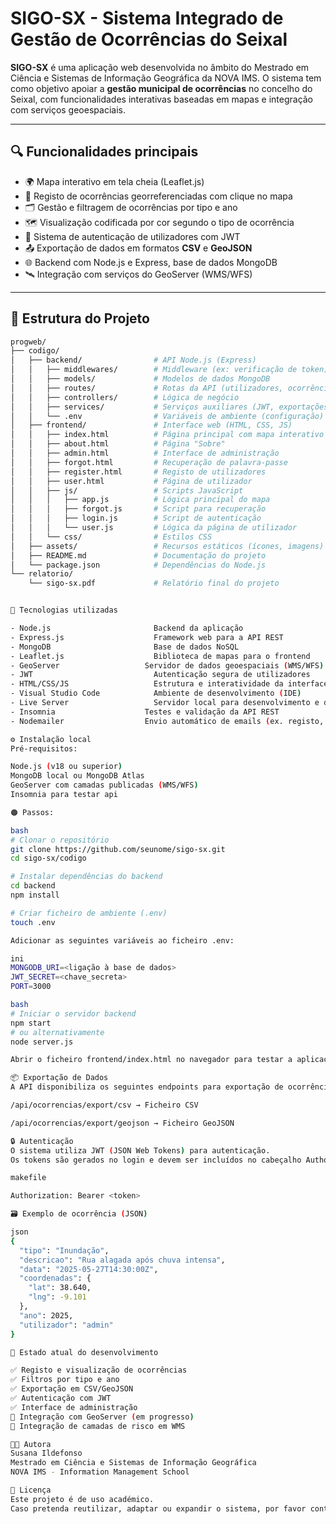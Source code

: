 # SIGO-SX - Sistema Integrado de Gestão de Ocorrências do Seixal

**SIGO-SX** é uma aplicação web desenvolvida no âmbito do Mestrado em Ciência e Sistemas de Informação Geográfica da NOVA IMS. O sistema tem como objetivo apoiar a **gestão municipal de ocorrências** no concelho do Seixal, com funcionalidades interativas baseadas em mapas e integração com serviços geoespaciais.

---

## 🔍 Funcionalidades principais

- 🌍 Mapa interativo em tela cheia (Leaflet.js)
- 📌 Registo de ocorrências georreferenciadas com clique no mapa
- 🗂️ Gestão e filtragem de ocorrências por tipo e ano
- 🗺️ Visualização codificada por cor segundo o tipo de ocorrência
- 🔐 Sistema de autenticação de utilizadores com JWT
- 📤 Exportação de dados em formatos **CSV** e **GeoJSON**
- 🌐 Backend com Node.js e Express, base de dados MongoDB
- 🛰️ Integração com serviços do GeoServer (WMS/WFS)

---

## 🧱 Estrutura do Projeto

```bash
progweb/
├── codigo/
│   ├── backend/                # API Node.js (Express)
│   │   ├── middlewares/        # Middleware (ex: verificação de token)
│   │   ├── models/             # Modelos de dados MongoDB
│   │   ├── routes/             # Rotas da API (utilizadores, ocorrências)
│   │   ├── controllers/        # Lógica de negócio
│   │   ├── services/           # Serviços auxiliares (JWT, exportações, etc.)
│   │   └── .env                # Variáveis de ambiente (configuração)
│   ├── frontend/               # Interface web (HTML, CSS, JS)
│   │   ├── index.html          # Página principal com mapa interativo
│   │   ├── about.html          # Página "Sobre"
│   │   ├── admin.html          # Interface de administração
│   │   ├── forgot.html         # Recuperação de palavra-passe
│   │   ├── register.html       # Registo de utilizadores
│   │   ├── user.html           # Página de utilizador
│   │   ├── js/                 # Scripts JavaScript
│   │   │   ├── app.js          # Lógica principal do mapa
│   │   │   ├── forgot.js       # Script para recuperação
│   │   │   ├── login.js        # Script de autenticação
│   │   │   └── user.js         # Lógica da página de utilizador
│   │   └── css/                # Estilos CSS
│   ├── assets/                 # Recursos estáticos (ícones, imagens)
│   ├── README.md               # Documentação do projeto
│   └── package.json            # Dependências do Node.js
└── relatorio/
    └── sigo-sx.pdf             # Relatório final do projeto


🚀 Tecnologias utilizadas

- Node.js	                    Backend da aplicação
- Express.js	                Framework web para a API REST
- MongoDB	                    Base de dados NoSQL
- Leaflet.js	                Biblioteca de mapas para o frontend
- GeoServer	                  Servidor de dados geoespaciais (WMS/WFS)
- JWT	                        Autenticação segura de utilizadores
- HTML/CSS/JS	                Estrutura e interatividade da interface
- Visual Studio Code	        Ambiente de desenvolvimento (IDE)
- Live Server	                Servidor local para desenvolvimento e debug
- Insomnia                    Testes e validação da API REST
- Nodemailer                  Envio automático de emails (ex. registo, recuperação de conta)

⚙️ Instalação local
Pré-requisitos:

Node.js (v18 ou superior)
MongoDB local ou MongoDB Atlas
GeoServer com camadas publicadas (WMS/WFS)
Insomnia para testar api

🟠 Passos:

bash
# Clonar o repositório
git clone https://github.com/seunome/sigo-sx.git
cd sigo-sx/codigo

# Instalar dependências do backend
cd backend
npm install

# Criar ficheiro de ambiente (.env)
touch .env

Adicionar as seguintes variáveis ao ficheiro .env:

ini
MONGODB_URI=<ligação à base de dados>
JWT_SECRET=<chave_secreta>
PORT=3000

bash
# Iniciar o servidor backend
npm start
# ou alternativamente
node server.js

Abrir o ficheiro frontend/index.html no navegador para testar a aplicação.

📦 Exportação de Dados
A API disponibiliza os seguintes endpoints para exportação de ocorrências:

/api/ocorrencias/export/csv → Ficheiro CSV

/api/ocorrencias/export/geojson → Ficheiro GeoJSON

🔒 Autenticação
O sistema utiliza JWT (JSON Web Tokens) para autenticação.
Os tokens são gerados no login e devem ser incluídos no cabeçalho Authorization das requisições autenticadas:

makefile

Authorization: Bearer <token>

🗃️ Exemplo de ocorrência (JSON)

json
{
  "tipo": "Inundação",
  "descricao": "Rua alagada após chuva intensa",
  "data": "2025-05-27T14:30:00Z",
  "coordenadas": {
    "lat": 38.640,
    "lng": -9.101
  },
  "ano": 2025,
  "utilizador": "admin"
}

🧪 Estado atual do desenvolvimento

✅ Registo e visualização de ocorrências
✅ Filtros por tipo e ano
✅ Exportação em CSV/GeoJSON
✅ Autenticação com JWT
✅ Interface de administração
🔄 Integração com GeoServer (em progresso)
🔄 Integração de camadas de risco em WMS 

👩‍💻 Autora
Susana Ildefonso
Mestrado em Ciência e Sistemas de Informação Geográfica
NOVA IMS - Information Management School

📄 Licença
Este projeto é de uso académico.
Caso pretenda reutilizar, adaptar ou expandir o sistema, por favor contacte a autora.

